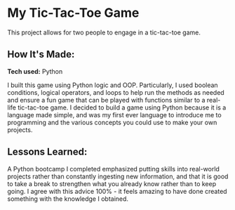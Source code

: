 # My Tic-Tac-Toe Game
This project allows for two people to engage in a tic-tac-toe game.


## How It's Made:

**Tech used:** Python

I built this game using Python logic and OOP. Particularly, I used boolean conditions, logical operators, and loops to help
run the methods as needed and ensure a fun game that can be played with functions similar to a real-life tic-tac-toe game. I decided to build a game using Python because it is a language made simple, and was my first ever language to introduce me to programming and the various concepts you could use to make your own projects. 

## Lessons Learned:

A Python bootcamp I completed emphasized putting skills into real-world projects rather than constantly ingesting new information, and that it is good to take a break to strengthen what you already know rather than to keep going. I agree with this advice 100% - it feels amazing to have done created something with the knowledge I obtained. 


